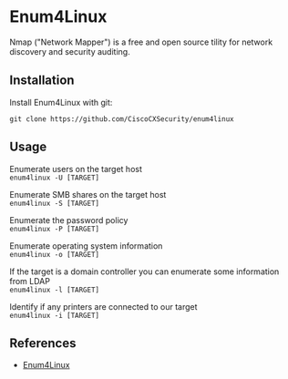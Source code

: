 # Enum4Linux

Nmap ("Network Mapper") is a free and open source tility for network discovery and security auditing.

## Installation 

Install Enum4Linux with git: 

```git clone https://github.com/CiscoCXSecurity/enum4linux```

## Usage

Enumerate users on the target host \
```enum4linux -U [TARGET]```

Enumerate SMB shares on the target host \
```enum4linux -S [TARGET]```

Enumerate the password policy \
```enum4linux -P [TARGET]```

Enumerate operating system information \
```enum4linux -o [TARGET]```

If the target is a domain controller you can enumerate some information from LDAP \
```enum4linux -l [TARGET]```

Identify if any printers are connected to our target \
```enum4linux -i [TARGET]```

## References
* [Enum4Linux](https://www.kali.org/tools/enum4linux/)

